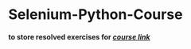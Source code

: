 # Selenium-Python-Course
#### to store resolved exercises for *[course link](https://stepik.org/course/575/)*